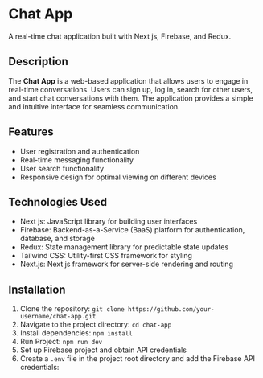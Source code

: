 # Chat App

A real-time chat application built with Next js, Firebase, and Redux.

## Description

The **Chat App** is a web-based application that allows users to engage in real-time conversations. Users can sign up, log in, search for other users, and start chat conversations with them. The application provides a simple and intuitive interface for seamless communication.

## Features

- User registration and authentication
- Real-time messaging functionality
- User search functionality
- Responsive design for optimal viewing on different devices

## Technologies Used

- Next js: JavaScript library for building user interfaces
- Firebase: Backend-as-a-Service (BaaS) platform for authentication, database, and storage
- Redux: State management library for predictable state updates
- Tailwind CSS: Utility-first CSS framework for styling
- Next.js: Next js framework for server-side rendering and routing

## Installation

1. Clone the repository: `git clone https://github.com/your-username/chat-app.git`
2. Navigate to the project directory: `cd chat-app`
3. Install dependencies: `npm install`
3. Run Project: `npm run dev`
4. Set up Firebase project and obtain API credentials
5. Create a `.env` file in the project root directory and add the Firebase API credentials:
